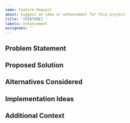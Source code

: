 ```yaml
---
name: Feature Request
about: Suggest an idea or enhancement for this project
title: '[FEATURE] '
labels: enhancement
assignees: ''
---
```


## Problem Statement
<!-- A clear and concise description of the problem this feature would solve -->

## Proposed Solution
<!-- Describe the solution you'd like to see implemented -->

## Alternatives Considered
<!-- Any alternative solutions or features you've considered -->

## Implementation Ideas
<!-- If you have ideas about how to implement this feature, describe them here -->

## Additional Context
<!-- Add any other context, screenshots, or examples about the feature request here --> 